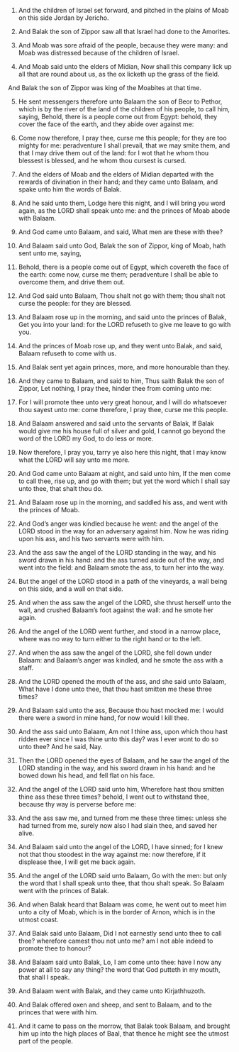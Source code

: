 1. And the children of Israel set forward, and pitched in the plains
of Moab on this side Jordan by Jericho.

2. And Balak the son of Zippor saw all that Israel had done to the
Amorites.

3. And Moab was sore afraid of the people, because they were many:
and Moab was distressed because of the children of Israel.

4. And Moab said unto the elders of Midian, Now shall this company
lick up all that are round about us, as the ox licketh up the grass of
the field.

And Balak the son of Zippor was king of the Moabites at that time.

5. He sent messengers therefore unto Balaam the son of Beor to
Pethor, which is by the river of the land of the children of his
people, to call him, saying, Behold, there is a people come out from
Egypt: behold, they cover the face of the earth, and they abide over
against me:

6. Come now therefore, I pray thee, curse me this
people; for they are too mighty for me: peradventure I shall prevail,
that we may smite them, and that I may drive them out of the land: for
I wot that he whom thou blessest is blessed, and he whom thou cursest
is cursed.

7. And the elders of Moab and the elders of Midian departed with the
rewards of divination in their hand; and they came unto Balaam, and
spake unto him the words of Balak.

8. And he said unto them, Lodge here this night, and I will bring
you word again, as the LORD shall speak unto me: and the princes of
Moab abode with Balaam.

9. And God came unto Balaam, and said, What men are these with thee?

10. And Balaam said unto God, Balak the son of Zippor, king of Moab,
hath sent unto me, saying,

11. Behold, there is a people come out of
Egypt, which covereth the face of the earth: come now, curse me them;
peradventure I shall be able to overcome them, and drive them out.

12. And God said unto Balaam, Thou shalt not go with them; thou
shalt not curse the people: for they are blessed.

13. And Balaam rose up in the morning, and said unto the princes of
Balak, Get you into your land: for the LORD refuseth to give me leave
to go with you.

14. And the princes of Moab rose up, and they went unto Balak, and
said, Balaam refuseth to come with us.

15. And Balak sent yet again princes, more, and more honourable than
they.

16. And they came to Balaam, and said to him, Thus saith Balak the
son of Zippor, Let nothing, I pray thee, hinder thee from coming unto
me:

17. For I will promote thee unto very great honour, and I will
do whatsoever thou sayest unto me: come therefore, I pray thee, curse
me this people.

18. And Balaam answered and said unto the servants of Balak, If
Balak would give me his house full of silver and gold, I cannot go
beyond the word of the LORD my God, to do less or more.

19. Now therefore, I pray you, tarry ye also here this night, that I
may know what the LORD will say unto me more.

20. And God came unto Balaam at night, and said unto him, If the men
come to call thee, rise up, and go with them; but yet the word which I
shall say unto thee, that shalt thou do.

21. And Balaam rose up in the morning, and saddled his ass, and went
with the princes of Moab.

22. And God’s anger was kindled because he went: and the angel of
the LORD stood in the way for an adversary against him. Now he was
riding upon his ass, and his two servants were with him.

23. And the ass saw the angel of the LORD standing in the way, and
his sword drawn in his hand: and the ass turned aside out of the way,
and went into the field: and Balaam smote the ass, to turn her into
the way.

24. But the angel of the LORD stood in a path of the vineyards, a
wall being on this side, and a wall on that side.

25. And when the ass saw the angel of the LORD, she thrust herself
unto the wall, and crushed Balaam’s foot against the wall: and he
smote her again.

26. And the angel of the LORD went further, and stood in a narrow
place, where was no way to turn either to the right hand or to the
left.

27. And when the ass saw the angel of the LORD, she fell down under
Balaam: and Balaam’s anger was kindled, and he smote the ass with a
staff.

28. And the LORD opened the mouth of the ass, and she said unto
Balaam, What have I done unto thee, that thou hast smitten me these
three times?

29. And Balaam said unto the ass, Because thou hast
mocked me: I would there were a sword in mine hand, for now would I
kill thee.

30. And the ass said unto Balaam, Am not I thine ass, upon which
thou hast ridden ever since I was thine unto this day? was I ever wont
to do so unto thee? And he said, Nay.

31. Then the LORD opened the eyes of Balaam, and he saw the angel of
the LORD standing in the way, and his sword drawn in his hand: and he
bowed down his head, and fell flat on his face.

32. And the angel of the LORD said unto him, Wherefore hast thou
smitten thine ass these three times? behold, I went out to withstand
thee, because thy way is perverse before me:

33. And the ass saw me,
and turned from me these three times: unless she had turned from me,
surely now also I had slain thee, and saved her alive.

34. And Balaam said unto the angel of the LORD, I have sinned; for I
knew not that thou stoodest in the way against me: now therefore, if
it displease thee, I will get me back again.

35. And the angel of the LORD said unto Balaam, Go with the men: but
only the word that I shall speak unto thee, that thou shalt speak. So
Balaam went with the princes of Balak.

36. And when Balak heard that Balaam was come, he went out to meet
him unto a city of Moab, which is in the border of Arnon, which is in
the utmost coast.

37. And Balak said unto Balaam, Did I not earnestly send unto thee
to call thee? wherefore camest thou not unto me? am I not able indeed
to promote thee to honour?

38. And Balaam said unto Balak, Lo, I am
come unto thee: have I now any power at all to say any thing? the word
that God putteth in my mouth, that shall I speak.

39. And Balaam went with Balak, and they came unto Kirjathhuzoth.

40. And Balak offered oxen and sheep, and sent to Balaam, and to the
princes that were with him.

41. And it came to pass on the morrow, that Balak took Balaam, and
brought him up into the high places of Baal, that thence he might see
the utmost part of the people.